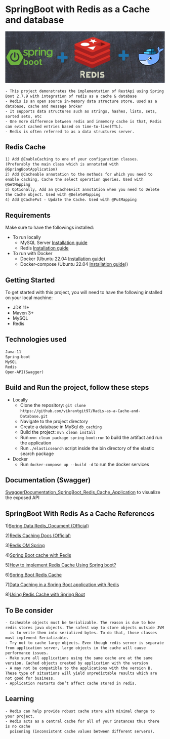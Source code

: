 # SpringBoot with Redis as a Cache and database
![SpringBoot Database Relations](RedisAsDatabase/src/main/resources/static/cover-image.jpg)

    - This project demonstrates the implementation of RestApi using Spring Boot 2.7.9 with integration of redis as a cache & database
    - Redis is an open source in-memory data structure store, used as a database, cache and message broker
    - It supports data structures such as strings, hashes, lists, sets, sorted sets, etc
    - One more difference between redis and inmemory cache is that, Redis can evict cached entries based on time-to-live(TTL).
    - Redis is often referred to as a data structures server.
## Redis Cache
    1) Add @EnableCaching to one of your configuration classes. (Preferably the main class which is annotated with @SpringBootApplication)
    2) Add @Cacheable annotation to the methods for which you need to enable caching, Cache the select operation queries. Used with @GetMapping
    3) Optionally, Add an @CacheEvict annotation when you need to Delete the Cache object. Used with @DeleteMapping
    4) Add @CachePut - Update the Cache. Used with @PutMapping
## Requirements
Make sure to have the followings installed:
* To run locally
    - MySQL Server [Installation guide](https://www.mysql.com/downloads/)
    - Redis [Installation guide](https://redis.io/download/)
* To run with Docker
    - Docker (Ubuntu 22.04 [Installation guide](https://docs.docker.com/engine/install/ubuntu/))
    - Docker-compose (Ubuntu 22.04 [Installation guide](https://docs.docker.com/compose/install/)))

## Getting Started
To get started with this project, you will need to have the following installed on your local machine:

* JDK 11+
* Maven 3+
* MySQL
* Redis

## Technologies used
    Java-11
    Spring-boot
    MySQL
    Redis
    Open-API(Swagger)
## Build and Run the project, follow these steps
* Locally
    - Clone the repository: `git clone https://github.com/vikrantgit97/Radis-as-a-Cache-and-Database.git`
    - Navigate to the project directory
    - Create a database in MySql `db_caching`
    - Build the project: `mvn clean install`
    - Run `mvn clean package spring-boot:run` to build the artifact and run the application
    - Run `./elasticsearch` script inside the bin directory of the elastic search package
* Docker
    - Run `docker-compose up --build -d` to run the docker services
## Documentation (Swagger)
[SwaggerDocumentation_SpringBoot_Redis_Cache_Application](http://localhost:8080/swagger-ui.html) to visualize the exposed API
## SpringBoot With Redis As a Cache References
1)[Spring Data Redis_Document (Official)](https://docs.spring.io/spring-data/data-redis/docs/current/reference/html/)

2)[Redis Caching Docs (Official)](https://redis.io/docs/manual/client-side-caching/)

3)[Redis OM Spring](https://redis.io/docs/stack/get-started/tutorials/stack-spring/)

4)[Spring Boot cache with Redis](https://medium.com/@MatthewFTech/spring-boot-cache-with-redis-56026f7da83a)

5)[How to implement Redis Cache Using Spring boot?](https://medium.com/javarevisited/how-to-implement-redis-cache-using-spring-boot-c707fcf151a9)

6)[Spring Boot Redis Cache](https://www.digitalocean.com/community/tutorials/spring-boot-redis-cache)

7)[Data Caching in a Spring Boot application with Redis](https://blog.tericcabrel.com/data-caching-spring-boot-redis/)

8)[Using Redis Cache with Spring Boot](https://www.tutorialspoint.com/using-redis-cache-with-spring-boot)

## To Be consider
    - Cacheable objects must be Serializable. The reason is due to how redis stores java objects. The safest way to store objects outside JVM 
      is to write them into serialized bytes. To do that, those classes must implement Serializable.
    - Try not to cache large objects. Even though redis server is separate from application server, large objects in the cache will cause performance issues.
    - Make sure all applications using the same cache are at the same version. Cached objects created by application with the version 
    - A may not be compatible to the applications with the version B. These type of situations will yield unpredictable results which are not good for business.
    - Application restarts don’t affect cache stored in redis.
## Learning
    - Redis can help provide robust cache store with minimal change to your project. 
    - Redis acts as a central cache for all of your instances thus there is no cache 
      poisoning (inconsistent cache values between different servers).
